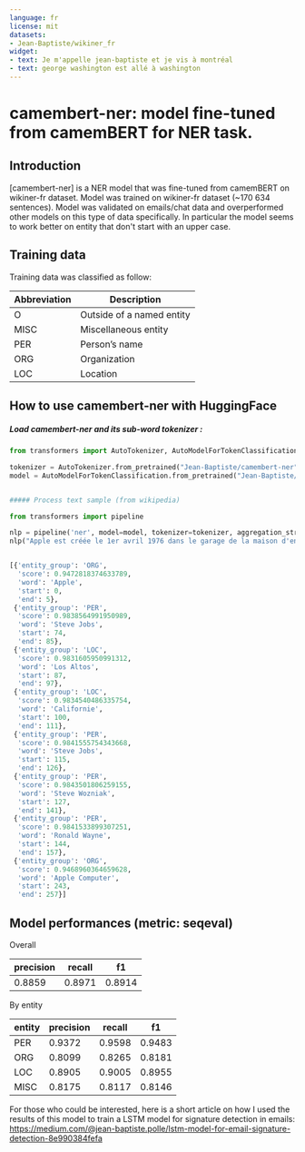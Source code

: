 ```yaml
---
language: fr
license: mit
datasets:
- Jean-Baptiste/wikiner_fr
widget:
- text: Je m'appelle jean-baptiste et je vis à montréal
- text: george washington est allé à washington
---
```


# camembert-ner: model fine-tuned from camemBERT for NER task.

## Introduction

[camembert-ner] is a NER model that was fine-tuned from camemBERT on wikiner-fr dataset.
Model was trained on wikiner-fr dataset (~170 634  sentences).
Model was validated on emails/chat data and overperformed other models on this type of data specifically. 
In particular the model seems to work better on entity that don't start with an upper case.

## Training data
Training data was classified as follow:

Abbreviation|Description
-|-
O |Outside of a named entity
MISC |Miscellaneous entity
PER |Person’s name
ORG |Organization
LOC |Location


## How to use camembert-ner with HuggingFace

##### Load camembert-ner and its sub-word tokenizer :

```python
from transformers import AutoTokenizer, AutoModelForTokenClassification

tokenizer = AutoTokenizer.from_pretrained("Jean-Baptiste/camembert-ner")
model = AutoModelForTokenClassification.from_pretrained("Jean-Baptiste/camembert-ner")


##### Process text sample (from wikipedia)

from transformers import pipeline

nlp = pipeline('ner', model=model, tokenizer=tokenizer, aggregation_strategy="simple")
nlp("Apple est créée le 1er avril 1976 dans le garage de la maison d'enfance de Steve Jobs à Los Altos en Californie par Steve Jobs, Steve Wozniak et Ronald Wayne14, puis constituée sous forme de société le 3 janvier 1977 à l'origine sous le nom d'Apple Computer, mais pour ses 30 ans et pour refléter la diversification de ses produits, le mot « computer » est retiré le 9 janvier 2015.")


[{'entity_group': 'ORG',
  'score': 0.9472818374633789,
  'word': 'Apple',
  'start': 0,
  'end': 5},
 {'entity_group': 'PER',
  'score': 0.9838564991950989,
  'word': 'Steve Jobs',
  'start': 74,
  'end': 85},
 {'entity_group': 'LOC',
  'score': 0.9831605950991312,
  'word': 'Los Altos',
  'start': 87,
  'end': 97},
 {'entity_group': 'LOC',
  'score': 0.9834540486335754,
  'word': 'Californie',
  'start': 100,
  'end': 111},
 {'entity_group': 'PER',
  'score': 0.9841555754343668,
  'word': 'Steve Jobs',
  'start': 115,
  'end': 126},
 {'entity_group': 'PER',
  'score': 0.9843501806259155,
  'word': 'Steve Wozniak',
  'start': 127,
  'end': 141},
 {'entity_group': 'PER',
  'score': 0.9841533899307251,
  'word': 'Ronald Wayne',
  'start': 144,
  'end': 157},
 {'entity_group': 'ORG',
  'score': 0.9468960364659628,
  'word': 'Apple Computer',
  'start': 243,
  'end': 257}]

```


## Model performances (metric: seqeval)

Overall

precision|recall|f1
-|-|-
0.8859|0.8971|0.8914

By entity

entity|precision|recall|f1
-|-|-|-
PER|0.9372|0.9598|0.9483 
ORG|0.8099|0.8265|0.8181
LOC|0.8905|0.9005|0.8955
MISC|0.8175|0.8117|0.8146




For those who could be interested, here is a short article on how I used the results of this model to train a LSTM model for signature detection in emails:
https://medium.com/@jean-baptiste.polle/lstm-model-for-email-signature-detection-8e990384fefa
